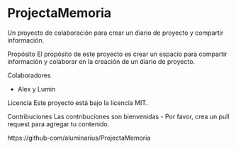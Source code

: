 # ProjectaMemoria

Un proyecto de colaboración para crear un diario de proyecto y compartir información.

Propósito
El propósito de este proyecto es crear un espacio para compartir información y colaborar en la creación de un diario de proyecto.

Colaboradores
- Alex y Lumin

Licencia
Este proyecto está bajo la licencia MIT.

Contribuciones
Las contribuciones son bienvenidas - Por favor, crea un pull request para agregar tu contenido.

https://github-com/aluminarius/ProjectaMemoria
